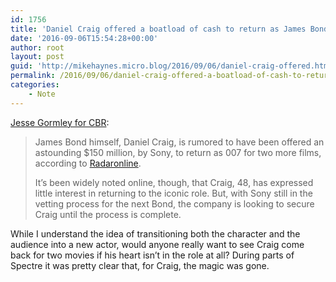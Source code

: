 ```yaml
---
id: 1756
title: 'Daniel Craig offered a boatload of cash to return as James Bond'
date: '2016-09-06T15:54:28+00:00'
author: root
layout: post
guid: 'http://mikehaynes.micro.blog/2016/09/06/daniel-craig-offered.html'
permalink: /2016/09/06/daniel-craig-offered-a-boatload-of-cash-to-return-as-james-bond/
categories:
    - Note
---
```


[Jesse Gormley for CBR](http://www.cbr.com/rumor-daniel-craig-offered-150m-to-return-as-james-bond/):

> James Bond himself, Daniel Craig, is rumored to have been offered an astounding $150 million, by Sony, to return as 007 for two more films, according to [Radaronline](http://radaronline.com/celebrity-news/sony-offers-daniel-craig-millions-two-more-james-bond-films/).
> 
>  It’s been widely noted online, though, that Craig, 48, has expressed little interest in returning to the iconic role. But, with Sony still in the vetting process for the next Bond, the company is looking to secure Craig until the process is complete.

While I understand the idea of transitioning both the character and the audience into a new actor, would anyone really want to see Craig come back for two movies if his heart isn’t in the role at all? During parts of Spectre it was pretty clear that, for Craig, the magic was gone.